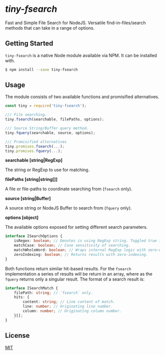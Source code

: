 # _tiny-fsearch_

Fast and Simple File Search for NodeJS. Versatile find-in-files/search methods that can take in a range of options.

## Getting Started

`tiny-fsearch` is a native Node module available via NPM. It can be installed with.

```bash
$ npm install --save tiny-fsearch
```

## Usage

The module consists of two available functions and promisified alternatives.

```javascript
const tiny = require('tiny-fsearch');

/// File searching.
tiny.fsearch(searchable, filePaths, options);

/// Source String/Buffer query method.
tiny.fquery(searchable, source, options);

/// Promisified alternatives
tiny.promises.fsearch(...);
tiny.promises.fquery(...);
```

**searchable [string|RegExp]**

The string or RegExp to use for matching.

**filePaths [string|string[]]**

A file or file-paths to coordinate searching from (`fsearch` only).

**source [string|Buffer]**

A source string or NodeJS Buffer to search from (`fquery` only).

**options [object]**

The available options exposed for setting different search parameters.

```typescript
interface ISearchOptions {
    isRegex: boolean; // Denotes is using RegExp string. Toggled true if method is given RegExp object as searchable.
    matchCase: boolean; // Case sensitivity of searching.
    matchWholeWord: boolean; // Wraps internal RegExp logic with zero-width boundary characters (\b).
    zeroIndexing: boolean; // Returns results with zero-indexing.
}
```

Both functions return similar hit-based results. For the `fsearch` implementation a series of results will be return in an array, where as the `fquery` returns only a singular result. The format of a search result is:

```typescript
interface ISearchMatch {
    filePath: string; // `fsearch` only.
    hits: {
        content: string; // Line content of match.
        line: number; // Originating line number.
        column: number; // Originating column number.
    }[];
}
```

## License

[MIT](https://opensource.org/licenses/MIT)
